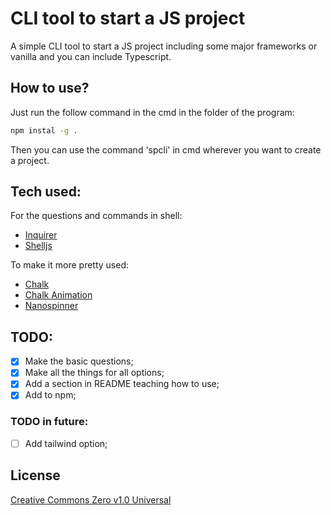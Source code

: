 # CLI tool to start a JS project

A simple CLI tool to start a JS project including some major frameworks or vanilla and you can include Typescript.

## How to use?

Just run the follow command in the cmd in the folder of the program:
```sh
npm instal -g .
```
    
Then you can use the command 'spcli' in cmd wherever you want to create a project.

## Tech used:

For the questions and commands in shell:
- [Inquirer](https://github.com/SBoudrias/Inquirer.js)
- [Shelljs](https://github.com/shelljs/shelljs)

To make it more pretty used:
- [Chalk](https://github.com/chalk/chalk)
- [Chalk Animation](https://github.com/bokub/chalk-animation)
- [Nanospinner](https://github.com/usmanyunusov/nanospinner)


## TODO:
- [X] Make the basic questions;
- [X] Make all the things for all options;
- [X] Add a section in README teaching how to use;
- [X] Add to npm;

### TODO in future:
- [ ] Add tailwind option;

## License

[Creative Commons Zero v1.0 Universal](https://github.com/Franciscoborges2002/startProjectCLI/blob/main/LICENSE)